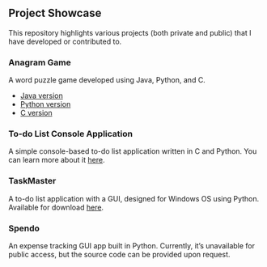## Project Showcase

This repository highlights various projects (both private and public) that I have developed or contributed to.

### Anagram Game
A word puzzle game developed using Java, Python, and C.  
- [Java version](#)  
- [Python version](#)  
- [C version](#)

### To-do List Console Application
A simple console-based to-do list application written in C and Python. You can learn more about it [here](#).

### TaskMaster
A to-do list application with a GUI, designed for Windows OS using Python. Available for download [here](#).

### Spendo
An expense tracking GUI app built in Python. Currently, it’s unavailable for public access, but the source code can be provided upon request.
